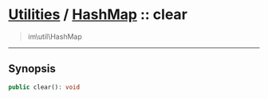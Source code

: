 # [Utilities](util.md) / [HashMap](util-HashMap.md) :: clear
 > im\util\HashMap
____

## Synopsis
```php
public clear(): void
```
